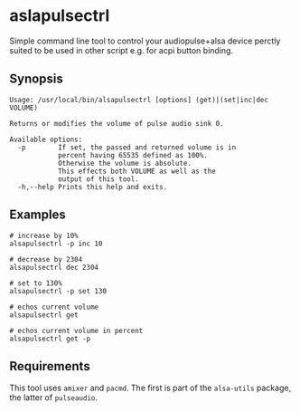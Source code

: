 # aslapulsectrl

Simple command line tool to control your audiopulse+alsa device perctly suited
to be used in other script e.g. for acpi button binding.

## Synopsis

    Usage: /usr/local/bin/alsapulsectrl [options] (get)|(set|inc|dec VOLUME)
    
    Returns or modifies the volume of pulse audio sink 0.
    
    Available options:
      -p        If set, the passed and returned volume is in
                percent having 65535 defined as 100%.
                Otherwise the volume is absolute.
                This effects both VOLUME as well as the
                output of this tool.
      -h,--help Prints this help and exits.

## Examples

    # increase by 10%
    alsapulsectrl -p inc 10

    # decrease by 2304
    alsapulsectrl dec 2304

    # set to 130%
    alsapulsectrl -p set 130

    # echos current volume
    alsapulsectrl get

    # echos current volume in percent
    alsapulsectrl get -p

## Requirements

This tool uses `amixer` and `pacmd`. The first is part of the `alsa-utils`
package, the latter of `pulseaudio`.
